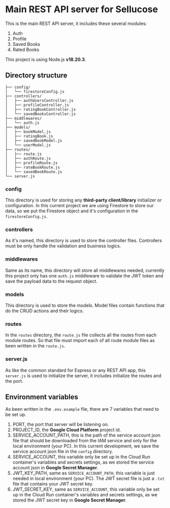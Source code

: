 # Main REST API server for Sellucose
This is the main REST API server, it includes these several modules:
1. Auth
2. Profile
3. Saved Books
4. Rated Books

This project is using Node.js **v18.20.3**.

## Directory structure
```
├── config/
│   └── firestoreConfig.js
├── controllers/
│   ├── authUsersController.js
│   ├── profileController.js
│   ├── ratingBookController.js
│   └── savedBooksController.js
├── middlewares/
│   └── auth.js
├── models/
│   ├── bookModel.js
│   ├── ratingBook.js
│   ├── savedBookModel.js
│   └── userModel.js
├── routes/
│   ├── route.js
│   ├── authRoute.js
│   ├── profileRoute.js
│   ├── rateBookRoute.js
│   └── savedBookRoute.js
└── server.js
```

### config
This directory is used for storing any **third-party client/library** initializer or configuration. In this current project we are using Firestore to store our data, so we put the Firestore object and it's configuration in the ``firestoreConfig.js``.

### controllers
As it's named, this directory is used to store the controller files. Controllers must be only handle the validation and business logics.

### middlewares
Same as its name, this directory will store all middlewares needed, currently this project only has one ``auth.js`` middleware to validate the JWT token and save the payload data to the request object.

### models
This directory is used to store the models. Model files contain functions that do the CRUD actions and their logics.

### routes
In the ``routes`` directory, the ``route.js`` file collects all the routes from each module routes. So that file must import each of all route module files as been written in the ``route.js``.

### server.js
As like the common standard for Express or any REST API app, this ``server.js`` is used to initialize the server, it includes initialize the routes and the port.

## Environment variables
As been written in the ``.env.example`` file, there are 7 variables that need to be set up.
1. PORT, the port that server will be listening on.
2. PROJECT_ID, the **Google Cloud Platform** project id.
3. SERVICE_ACCOUNT_PATH, this is the path of the service account json file that should be downloaded from the IAM service and only for the local environment (your PC). In this current development, we save the service account json file in the ``config`` directory.
4. SERVICE_ACCOUNT, this variable only be set up in the Cloud Run container's variables and secrets settings, as we stored the service account json in **Google Secret Manager**.
5. JWT_KEY_PATH, same as ``SERVICE_ACCOUNT_PATH``, this variable is just needed in local environment (your PC). The JWT secret file is just a ``.txt`` file that contains your JWT secret key.
6. JWT_SECRET_KEY, same as ``SERVICE_ACCOUNT``, this variable only be set up in the Cloud Run container's variables and secrets settings, as we stored the JWT secret key in **Google Secret Manager**.